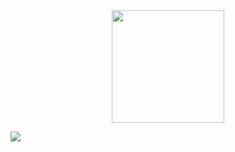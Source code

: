 <div align="center">
  <img height="180em" src="https://github-readme-stats.vercel.app/api/top-langs/?username=Ravelfett&layout=compact&langs_count=7&theme=dracula"/>
</div>

![](https://komarev.com/ghpvc/?username=eqate&color=blueviolet&label=views)
